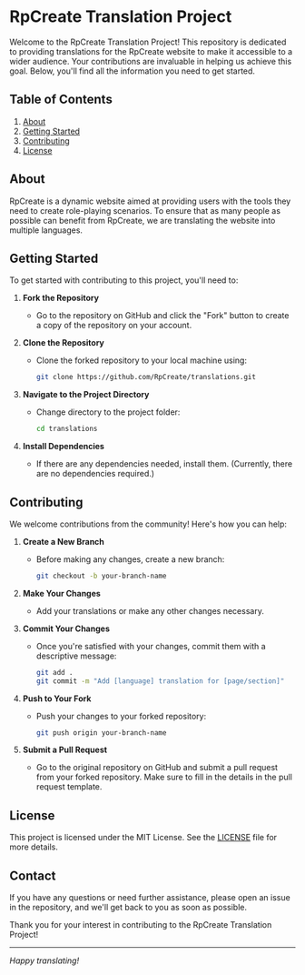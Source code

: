 # RpCreate Translation Project

Welcome to the RpCreate Translation Project! This repository is dedicated to providing translations for the RpCreate website to make it accessible to a wider audience. Your contributions are invaluable in helping us achieve this goal. Below, you'll find all the information you need to get started.

## Table of Contents
1. [About](#about)
2. [Getting Started](#getting-started)
3. [Contributing](#contributing)
4. [License](#license)

## About
RpCreate is a dynamic website aimed at providing users with the tools they need to create role-playing scenarios. To ensure that as many people as possible can benefit from RpCreate, we are translating the website into multiple languages.

## Getting Started
To get started with contributing to this project, you'll need to:

1. **Fork the Repository**
   - Go to the repository on GitHub and click the "Fork" button to create a copy of the repository on your account.

2. **Clone the Repository**
   - Clone the forked repository to your local machine using:
     ```bash
     git clone https://github.com/RpCreate/translations.git
     ```

3. **Navigate to the Project Directory**
   - Change directory to the project folder:
     ```bash
     cd translations
     ```

4. **Install Dependencies**
   - If there are any dependencies needed, install them. (Currently, there are no dependencies required.)

## Contributing
We welcome contributions from the community! Here's how you can help:

1. **Create a New Branch**
   - Before making any changes, create a new branch:
     ```bash
     git checkout -b your-branch-name
     ```

2. **Make Your Changes**
   - Add your translations or make any other changes necessary.

3. **Commit Your Changes**
   - Once you're satisfied with your changes, commit them with a descriptive message:
     ```bash
     git add .
     git commit -m "Add [language] translation for [page/section]"
     ```

4. **Push to Your Fork**
   - Push your changes to your forked repository:
     ```bash
     git push origin your-branch-name
     ```

5. **Submit a Pull Request**
   - Go to the original repository on GitHub and submit a pull request from your forked repository. Make sure to fill in the details in the pull request template.


## License
This project is licensed under the MIT License. See the [LICENSE](LICENSE) file for more details.

## Contact
If you have any questions or need further assistance, please open an issue in the repository, and we'll get back to you as soon as possible.

Thank you for your interest in contributing to the RpCreate Translation Project!

---

*Happy translating!*
